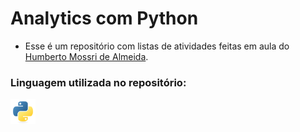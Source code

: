 # Analytics com Python

- Esse é um repositório com listas de atividades feitas em aula do <a href="https://www.linkedin.com/in/hmossri/">Humberto Mossri de Almeida</a>.

<h3 align="left">Linguagem utilizada no repositório:</h3>
<p align="left"> 
  <a href="https://www.python.org" target="_blank" rel="noreferrer"> 
    <img src= "https://raw.githubusercontent.com/devicons/devicon/master/icons/python/python-original.svg" alt="python" width="40" height="40"/> 
  </a>
</p>
